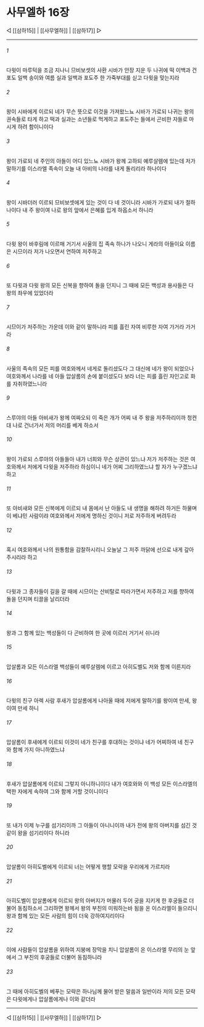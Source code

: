 # 사무엘하 16장

◁ [[삼하15]] | [[사무엘하]] | [[삼하17]] ▷
***

###### 1
다윗이 마루턱을 조금 지나니 므비보셋의 사환 시바가 안장 지운 두 나귀에 떡 이백과 건포도 일백 송이와 여름 실과 일백과 포도주 한 가죽부대를 싣고 다윗을 맞는지라

###### 2
왕이 시바에게 이르되 네가 무슨 뜻으로 이것을 가져왔느뇨 시바가 가로되 나귀는 왕의 권속들로 타게 하고 떡과 실과는 소년들로 먹게하고 포도주는 들에서 곤비한 자들로 마시게 하려 함이니이다

###### 3
왕이 가로되 네 주인의 아들이 어디 있느뇨 시바가 왕께 고하되 예루살렘에 있는데 저가 말하기를 이스라엘 족속이 오늘 내 아비의 나라를 내게 돌리리라 하나이다

###### 4
왕이 시바더러 이르되 므비보셋에게 있는 것이 다 네 것이니라 시바가 가로되 내가 절하나이다 내 주 왕이여 나로 왕의 앞에서 은혜를 입게 하옵소서 하니라

###### 5
다윗 왕이 바후림에 이르매 거기서 사울의 집 족속 하나가 나오니 게라의 아들이요 이름은 시므이라 저가 나오면서 연하여 저주하고

###### 6
또 다윗과 다윗 왕의 모든 신복을 향하여 돌을 던지니 그 때에 모든 백성과 용사들은 다 왕의 좌우에 있었더라

###### 7
시므이가 저주하는 가운데 이와 같이 말하니라 피를 흘린 자여 비루한 자여 가거라 가거라

###### 8
사울의 족속의 모든 피를 여호와께서 네게로 돌리셨도다 그 대신에 네가 왕이 되었으나 여호와께서 나라를 네 아들 압살롬의 손에 붙이셨도다 보라 너는 피를 흘린 자인고로 화를 자취하였느니라

###### 9
스루야의 아들 아비새가 왕께 여짜오되 이 죽은 개가 어찌 내 주 왕을 저주하리이까 청컨대 나로 건너가서 저의 머리를 베게 하소서

###### 10
왕이 가로되 스루야의 아들들아 내가 너희와 무슨 상관이 있느냐 저가 저주하는 것은 여호와께서 저에게 다윗을 저주하라 하심이니 네가 어찌 그리하였느냐 할 자가 누구겠느냐 하고

###### 11
또 아비새와 모든 신복에게 이르되 내 몸에서 난 아들도 내 생명을 해하려 하거든 하물며 이 베냐민 사람이랴 여호와께서 저에게 명하신 것이니 저로 저주하게 버려두라

###### 12
혹시 여호와께서 나의 원통함을 감찰하시리니 오늘날 그 저주 까닭에 선으로 내게 갚아 주시리라 하고

###### 13
다윗과 그 종자들이 길을 갈 때에 시므이는 산비탈로 따라가면서 저주하고 저를 향하여 돌을 던지며 티끌을 날리더라

###### 14
왕과 그 함께 있는 백성들이 다 곤비하여 한 곳에 이르러 거기서 쉬니라

###### 15
압살롬과 모든 이스라엘 백성들이 예루살렘에 이르고 아히도벨도 저와 함께 이른지라

###### 16
다윗의 친구 아렉 사람 후새가 압살롬에게 나아올 때에 저에게 말하기를 왕이여 만세, 왕이여 만세 하니

###### 17
압살롬이 후새에게 이르되 이것이 네가 친구를 후대하는 것이냐 네가 어찌하여 네 친구와 함께 가지 아니하였느냐

###### 18
후새가 압살롬에게 이르되 그렇지 아니하니이다 내가 여호와와 이 백성 모든 이스라엘의 택한 자에게 속하여 그와 함께 거할 것이니이다

###### 19
또 내가 이제 누구를 섬기리이까 그 아들이 아니니이까 내가 전에 왕의 아버지를 섬긴 것 같이 왕을 섬기리이다 하니라

###### 20
압살롬이 아히도벨에게 이르되 너는 어떻게 행할 모략을 우리에게 가르치라

###### 21
아히도벨이 압살롬에게 이르되 왕의 아버지가 머물러 두어 궁을 지키게 한 후궁들로 더불어 동침하소서 그리하면 왕께서 왕의 부친의 미워하는바 됨을 온 이스라엘이 들으리니 왕과 함께 있는 모든 사람의 힘이 더욱 강하여지리이다

###### 22
이에 사람들이 압살롬을 위하여 지붕에 장막을 치니 압살롬이 온 이스라엘 무리의 눈 앞에서 그 부친의 후궁들로 더불어 동침하니라

###### 23
그 때에 아히도벨의 베푸는 모략은 하나님께 물어 받은 말씀과 일반이라 저의 모든 모략은 다윗에게나 압살롬에게나 이와 같더라

***
◁ [[삼하15]] | [[사무엘하]] | [[삼하17]] ▷